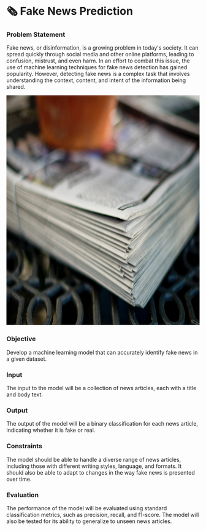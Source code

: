 # 🗞 Fake News Prediction

### Problem Statement 

Fake news, or disinformation, is a growing problem in today's society. It can spread quickly through social media and other online platforms, leading to confusion, mistrust, and even harm. In an effort to combat this issue, the use of machine learning techniques for fake news detection has gained popularity. However, detecting fake news is a complex task that involves understanding the context, content, and intent of the information being shared.

<img src = "https://github.com/suhasmaddali/Images/blob/main/Newspaper%20fake%20news%20repository%20image.jpg" width = 1000 height = "600"/>

### Objective
Develop a machine learning model that can accurately identify fake news in a given dataset.

### Input

The input to the model will be a collection of news articles, each with a title and body text.

### Output

The output of the model will be a binary classification for each news article, indicating whether it is fake or real.

### Constraints

The model should be able to handle a diverse range of news articles, including those with different writing styles, language, and formats. It should also be able to adapt to changes in the way fake news is presented over time.

### Evaluation

The performance of the model will be evaluated using standard classification metrics, such as precision, recall, and f1-score. The model will also be tested for its ability to generalize to unseen news articles.
